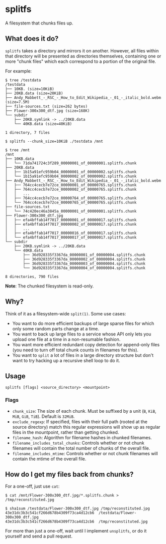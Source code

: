 # splitfs

A filesystem that chunks files up.

## What does it do?

`splitfs` takes a directory and mirrors it on another. However, all files within that directory will be presented as directories themselves, containing one or more "chunk files" which each correspond to a portion of the original file.

For example:

```shell
$ tree /testdata
/testdata
├── 10KB. (size=10KiB)
├── 20KB.data (size=20KiB)
├── Andy_Mabbett_-_RSC_-_How_to_Edit_Wikipedia_-_01_-_italic_bold.webm (size=7.5M)
├── file-sources.txt (size=262 bytes)
├── Flower-300x300_dtf.jpg (size=168K)
└── subdir
    ├── 20KB.symlink -> ../20KB.data
    └── 40KB.data (size=40KiB)

1 directory, 7 files

$ splitfs --chunk_size=10KiB ./testdata /mnt

$ tree /mnt
/mnt
├── 10KB.data
│   └── 71da741724c3f289_00000001_of_00000001.splitfs.chunk
├── 20KB.data
│   ├── 1b15a91efc959b04_00000001_of_00000002.splitfs.chunk
│   └── 1b15a91efc959b04_00000002_of_00000002.splitfs.chunk
├── Andy_Mabbett_-_RSC_-_How_to_Edit_Wikipedia_-_01_-_italic_bold.webm
│   ├── 764cc4cecb7e72ce_00000001_of_00000765.splitfs.chunk
│   ├── 764cc4cecb7e72ce_00000002_of_00000765.splitfs.chunk
│   │   ...
│   ├── 764cc4cecb7e72ce_00000764_of_00000765.splitfs.chunk
│   └── 764cc4cecb7e72ce_00000765_of_00000765.splitfs.chunk
├── file-sources.txt
│   └── 74c420ec46a3845a_00000001_of_00000001.splitfs.chunk
├── Flower-300x300_dtf.jpg
│   ├── efa4bffab14f7017_00000001_of_00000017.splitfs.chunk
│   ├── efa4bffab14f7017_00000002_of_00000017.splitfs.chunk
│   │   ...
│   ├── efa4bffab14f7017_00000016_of_00000017.splitfs.chunk
│   └── efa4bffab14f7017_00000017_of_00000017.splitfs.chunk
└── subdir
    ├── 20KB.symlink -> ../20KB.data
    └── 40KB.data
        ├── 36d928335f3367da_00000001_of_00000004.splitfs.chunk
        ├── 36d928335f3367da_00000002_of_00000004.splitfs.chunk
        ├── 36d928335f3367da_00000003_of_00000004.splitfs.chunk
        └── 36d928335f3367da_00000004_of_00000004.splitfs.chunk

8 directories, 790 files
```

**Note**: The chunked filesystem is read-only.

## Why?

Think of it as a filesystem-wide `split(1)`. Some use cases:

* You want to do more efficient backups of large sparse files for which only some random parts change at a time.
* You want to back up large files to a service whose API only lets you upload one file at a time in a non-resumable fashion.
* You want more efficient redundant copy detection for append-only files (you need to turn off total chunk counts in filenames for this).
* You want to `split` a lot of files in a large directory structure but don't want to try hacking up a recursive shell loop to do it.

## Usage

```shell
splitfs [flags] <source_directory> <mountpoint>
```

### Flags

* `chunk_size`: The size of each chunk. Must be suffixed by a unit (`B`, `KiB`, `MiB`, `GiB`, `TiB`). Default is `32MiB`.
* `exclude_regexp`: If specified, files with their full path (rooted at the source directory) match this regular expressions will show up as regular files in the mountpoint, rather than getting chunked.
* `filename_hash`: Algorithm for filename hashes in chunked filenames.
* `filename_includes_total_chunks`: Controls whether or not chunk filenames will contain the total number of chunks of the overall file.
* `filename_includes_mtime`: Controls whether or not chunk filenames will contain the mtime of the overall file.

## How do I get my files back from chunks?

For a one-off, just use `cat`:

```shell
$ cat /mnt/Flower-300x300_dtf.jpg/*.splitfs.chunk > /tmp/reconstituted.jpg

$ sha1sum /testdata/Flower-300x300_dtf.jpg /tmp/reconstituted.jpg
43e31dc3b3c541cf266d678b4309f73ca4d12cb6  /testdata/Flower-300x300_dtf.jpg
43e31dc3b3c541cf266d678b4309f73ca4d12cb6  /tmp/reconstituted.jpg
```

For more than just a one-off, wait until I implement `unsplitfs`, or do it yourself and send a pull request.
